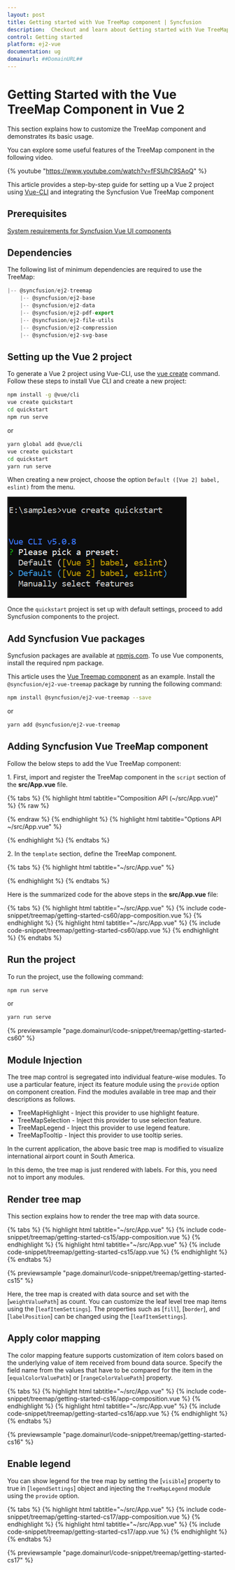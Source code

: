 ```yaml
---
layout: post
title: Getting started with Vue TreeMap component | Syncfusion
description:  Checkout and learn about Getting started with Vue TreeMap component of Syncfusion Essential JS 2 and more details.
control: Getting started 
platform: ej2-vue
documentation: ug
domainurl: ##DomainURL##
---
```


# Getting Started with the Vue TreeMap Component in Vue 2

This section explains how to customize the TreeMap component and demonstrates its basic usage.

You can explore some useful features of the TreeMap component in the following video.

{% youtube "https://www.youtube.com/watch?v=fFSUhC9SAoQ" %}

This article provides a step-by-step guide for setting up a Vue 2 project using [Vue-CLI](https://cli.vuejs.org/) and integrating the Syncfusion Vue TreeMap component

## Prerequisites

[System requirements for Syncfusion Vue UI components](https://ej2.syncfusion.com/vue/documentation/system-requirements/)

## Dependencies

The following list of minimum dependencies are required to use the TreeMap:

```javascript
|-- @syncfusion/ej2-treemap
    |-- @syncfusion/ej2-base
    |-- @syncfusion/ej2-data
    |-- @syncfusion/ej2-pdf-export
    |-- @syncfusion/ej2-file-utils
    |-- @syncfusion/ej2-compression
    |-- @syncfusion/ej2-svg-base
```

## Setting up the Vue 2 project

To generate a Vue 2 project using Vue-CLI, use the [vue create](https://cli.vuejs.org/#getting-started) command. Follow these steps to install Vue CLI and create a new project:

```bash
npm install -g @vue/cli
vue create quickstart
cd quickstart
npm run serve
```

or

```bash
yarn global add @vue/cli
vue create quickstart
cd quickstart
yarn run serve
```

When creating a new project, choose the option `Default ([Vue 2] babel, eslint)` from the menu.

![Vue 2 project](./images/vue2-terminal.png)

Once the `quickstart` project is set up with default settings, proceed to add Syncfusion components to the project.

## Add Syncfusion Vue packages

Syncfusion packages are available at [npmjs.com](https://www.npmjs.com/search?q=ej2-vue). To use Vue components, install the required npm package.

This article uses the [Vue Treemap component](https://www.syncfusion.com/vue-components/vue-treemap) as an example. Install the `@syncfusion/ej2-vue-treemap` package by running the following command:

```bash
npm install @syncfusion/ej2-vue-treemap --save
```
or

```bash
yarn add @syncfusion/ej2-vue-treemap
```

## Adding Syncfusion Vue TreeMap component

Follow the below steps to add the Vue TreeMap component:

1\. First, import and register the TreeMap component in the `script` section of the **src/App.vue** file. 

{% tabs %}
{% highlight html tabtitle="Composition API (~/src/App.vue)" %}
{% raw %}
<script setup>
import { TreeMapComponent as EjsTreemap } from "@syncfusion/ej2-vue-treemap";

const dataSource = [
            { Title: 'State wise International Airport count in South America', State: "Brazil", Count: 25 },
            { Title: 'State wise International Airport count in South America', State: "Colombia", Count: 12 },
            { Title: 'State wise International Airport count in South America', State: "Argentina", Count: 9 },
            { Title: 'State wise International Airport count in South America', State: "Ecuador", Count: 7 },
            { Title: 'State wise International Airport count in South America', State: "Chile", Count: 6 },
            { Title: 'State wise International Airport count in South America', State: "Peru", Count: 3 },
            { Title: 'State wise International Airport count in South America', State: "Venezuela", Count: 3 },
            { Title: 'State wise International Airport count in South America', State: "Bolivia", Count: 2 },
            { Title: 'State wise International Airport count in South America', State: "Paraguay", Count: 2 },
            { Title: 'State wise International Airport count in South America', State: "Uruguay", Count: 2 },
            { Title: 'State wise International Airport count in South America', State: "Falkland Islands",Count: 1 },
            { Title: 'State wise International Airport count in South America', State: "French Guiana", Count:1 },
            { Title: 'State wise International Airport count in South America', State: "Guyana", Count: 1 },
            { Title: 'State wise International Airport count in South America', State: "Suriname", Count: 1 },
];
const weightValuePath = 'Count';
const leafItemSettings: {
  labelPath: 'State',
};

</script>
{% endraw %}
{% endhighlight %}
{% highlight html tabtitle="Options API ~/src/App.vue" %}

<script>
import { TreeMapComponent } from "@syncfusion/ej2-vue-treemap";

export default {
name: "App",
  components: {
    'ejs-treemap': TreeMapComponent
  },
  data: function() {
    return {
        dataSource: [
            { Title: 'State wise International Airport count in South America', State: "Brazil", Count: 25 },
            { Title: 'State wise International Airport count in South America', State: "Colombia", Count: 12 },
            { Title: 'State wise International Airport count in South America', State: "Argentina", Count: 9 },
            { Title: 'State wise International Airport count in South America', State: "Ecuador", Count: 7 },
            { Title: 'State wise International Airport count in South America', State: "Chile", Count: 6 },
            { Title: 'State wise International Airport count in South America', State: "Peru", Count: 3 },
            { Title: 'State wise International Airport count in South America', State: "Venezuela", Count: 3 },
            { Title: 'State wise International Airport count in South America', State: "Bolivia", Count: 2 },
            { Title: 'State wise International Airport count in South America', State: "Paraguay", Count: 2 },
            { Title: 'State wise International Airport count in South America', State: "Uruguay", Count: 2 },
            { Title: 'State wise International Airport count in South America', State: "Falkland Islands",Count: 1 },
            { Title: 'State wise International Airport count in South America', State: "French Guiana", Count:1 },
            { Title: 'State wise International Airport count in South America', State: "Guyana", Count: 1 },
            { Title: 'State wise International Airport count in South America', State: "Suriname", Count: 1 },
        ],
        weightValuePath: 'Count',
        leafItemSettings: {
            labelPath: 'State',
        }
     }
  }
}
</script>

{% endhighlight %}
{% endtabs %}

2\. In the `template` section, define the TreeMap component.

{% tabs %}
{% highlight html tabtitle="~/src/App.vue" %}

<template>
    <div id="app">
        <ejs-treemap :dataSource='dataSource' :weightValuePath='weightValuePath' :leafItemSettings='leafItemSettings'></ejs-treemap>
    </div>
</template>

{% endhighlight %}
{% endtabs %}

Here is the summarized code for the above steps in the **src/App.vue** file:

{% tabs %}
{% highlight html tabtitle="~/src/App.vue" %}
{% include code-snippet/treemap/getting-started-cs60/app-composition.vue %}
{% endhighlight %}
{% highlight html tabtitle="~/src/App.vue" %}
{% include code-snippet/treemap/getting-started-cs60/app.vue %}
{% endhighlight %}
{% endtabs %}

## Run the project

To run the project, use the following command:

```bash
npm run serve
```

or

```bash
yarn run serve
```
{% previewsample "page.domainurl/code-snippet/treemap/getting-started-cs60" %}

## Module Injection

The tree map control is segregated into individual feature-wise modules. To use a particular feature, inject its feature module using the `provide` option on component creation. Find the modules available in tree map and their descriptions as follows.

* TreeMapHighlight - Inject this provider to use highlight feature.
* TreeMapSelection - Inject this provider to use selection feature.
* TreeMapLegend - Inject this provider to use legend feature.
* TreeMapTooltip - Inject this provider to use tooltip series.

In the current application, the above basic tree map is modified to visualize international airport count in South America.

In this demo, the tree map is just rendered with labels. For this, you need not to import any modules.

## Render tree map

This section explains how to render the tree map with data source.

{% tabs %}
{% highlight html tabtitle="~/src/App.vue" %}
{% include code-snippet/treemap/getting-started-cs15/app-composition.vue %}
{% endhighlight %}
{% highlight html tabtitle="~/src/App.vue" %}
{% include code-snippet/treemap/getting-started-cs15/app.vue %}
{% endhighlight %}
{% endtabs %}
        
{% previewsample "page.domainurl/code-snippet/treemap/getting-started-cs15" %}

Here, the tree map is created with data source and set with the [`weightValuePath`] as count. You can customize the leaf level tree map items using the [`leafItemSettings`]. The properties such as [`fill`], [`border`], and [`labelPosition`] can be changed using the [`leafItemSettings`].

## Apply color mapping

The color mapping feature supports customization of item colors based on the underlying value of item received from bound data source. Specify the field name from the values that have to be compared for the item in the [`equalColorValuePath`] or [`rangeColorValuePath`] property.

{% tabs %}
{% highlight html tabtitle="~/src/App.vue" %}
{% include code-snippet/treemap/getting-started-cs16/app-composition.vue %}
{% endhighlight %}
{% highlight html tabtitle="~/src/App.vue" %}
{% include code-snippet/treemap/getting-started-cs16/app.vue %}
{% endhighlight %}
{% endtabs %}
        
{% previewsample "page.domainurl/code-snippet/treemap/getting-started-cs16" %}

## Enable legend

You can show legend for the tree map by setting the [`visible`] property to true in [`legendSettings`] object and injecting the `TreeMapLegend` module using the `provide` option.

{% tabs %}
{% highlight html tabtitle="~/src/App.vue" %}
{% include code-snippet/treemap/getting-started-cs17/app-composition.vue %}
{% endhighlight %}
{% highlight html tabtitle="~/src/App.vue" %}
{% include code-snippet/treemap/getting-started-cs17/app.vue %}
{% endhighlight %}
{% endtabs %}
        
{% previewsample "page.domainurl/code-snippet/treemap/getting-started-cs17" %}

